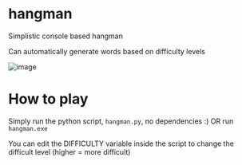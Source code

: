 # hangman

Simplistic console based hangman

Can automatically generate words based on difficulty levels

![image](https://github.com/user-attachments/assets/646310b3-323f-473e-9809-9e5894adcafd)

# How to play

Simply run the python script, `hangman.py`, no dependencies :) OR run `hangman.exe`

You can edit the DIFFICULTY variable inside the script to change the difficult level (higher = more difficult)
